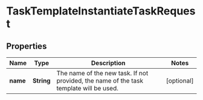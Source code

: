 

# TaskTemplateInstantiateTaskRequest


## Properties

| Name | Type | Description | Notes |
|------------ | ------------- | ------------- | -------------|
|**name** | **String** | The name of the new task. If not provided, the name of the task template will be used. |  [optional] |



